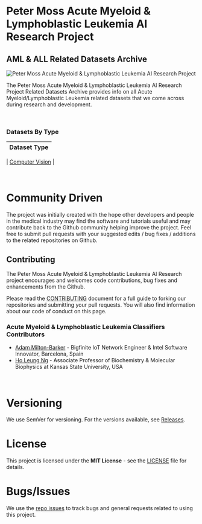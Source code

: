 # Peter Moss Acute Myeloid & Lymphoblastic Leukemia AI Research Project

## AML & ALL Related Datasets Archive

![Peter Moss Acute Myeloid & Lymphoblastic Leukemia AI Research Project](https://www.PeterMossAmlAllResearch.com/media/images/banner.png)

The Peter Moss Acute Myeloid & Lymphoblastic Leukemia AI Research Project Related Datasets Archive provides info on all Acute Myeloid/Lymphoblastic Leukemia related datasets that we come across during research and development.

&nbsp;

### Datasets By Type

| Dataset Type |
| ------------ |


| [Computer Vision](https://github.com/AMLResearchProject/AML-ALL-Research-Archive/tree/master/Code/Computer-Vision.md "Computer Vision") |

&nbsp;

# Community Driven

The project was initially created with the hope other developers and people in the medical industry may find the software and tutorials useful and may contribute back to the Github community helping improve the project. Feel free to submit pull requests with your suggested edits / bug fixes / additions to the related repositories on Github.

## Contributing

The Peter Moss Acute Myeloid & Lymphoblastic Leukemia AI Research project encourages and welcomes code contributions, bug fixes and enhancements from the Github.

Please read the [CONTRIBUTING](https://github.com/AMLResearchProject/AML-ALL-Research-Archive/blob/master/CONTRIBUTING.md "CONTRIBUTING") document for a full guide to forking our repositories and submitting your pull requests. You will also find information about our code of conduct on this page.

### Acute Myeloid & Lymphoblastic Leukemia Classifiers Contributors

- [Adam Milton-Barker](https://www.petermossamlallresearch.com/team/adam-milton-barker/profile "Adam Milton-Barker") - Bigfinite IoT Network Engineer & Intel Software Innovator, Barcelona, Spain
- [Ho Leung Ng](https://www.petermossamlallresearch.com/team/ho-leung-ng/profile "Ho Leung Ng") - Associate Professor of Biochemistry & Molecular Biophysics at Kansas State University, USA

&nbsp;

# Versioning

We use SemVer for versioning. For the versions available, see [Releases](https://github.com/AMLResearchProject/AML-ALL-Research-Archive/releases "Releases").

# License

This project is licensed under the **MIT License** - see the [LICENSE](https://github.com/AMLResearchProject/AML-ALL-Research-Archive/blob/master/LICENSE "LICENSE") file for details.

# Bugs/Issues

We use the [repo issues](https://github.com/AMLResearchProject/AML-ALL-Research-Archive/issues "repo issues") to track bugs and general requests related to using this project.

